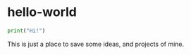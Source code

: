 # hello-world
```python
print("Hi!")
```
This is just a place to save some ideas, and projects of mine.

